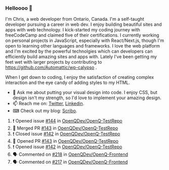 ### Helloooo 👋

I'm Chris, a web developer from Ontario, Canada. I'm a self-taught developer pursuing a career in web dev. I enjoy building beautiful sites and apps with web technology.
I kick-started my coding journey with freeCodeCamp and claimed five of their certifications.  I currently working on personal projects in JavaScript, especially with React/Next.js, though I'm open to learning other languages and frameworks. I love the web platform and I'm excited by the powerful technolgies which can developers can efficiently build amazing sites and apps with. Lately I've been getting my feet wet with larger projects by contributing to https://github.com/Automattic/wp-calypso .

When I get down to coding, I enjoy the satisfaction of creating complex interaction and the eye candy of adding styles to my HTML. 

- 💬 Ask me about putting your visual design into code. I enjoy CSS, but design isn't my strength, so I'd love to implement your amazing design.
- 📫 Reach me on: [Twitter](https://twitter.com/Christo28120856), [Linkedin](https://www.linkedin.com/in/christopher-stevers-07b9a5204/).
- ⌨ Check out my blog: [Scribo](https://christopherstevers.cf).
<!--
**Christopher-Stevers/Christopher-Stevers** is a ✨ _special_ ✨ repository because its `README.md` (this file) appears on your GitHub profile.

Here are some ideas to get you started:

- 🔭 I’m currently working on ...
- 🌱 I’m currently learning ...
- 👯 I’m looking to collaborate on ...
- 🤔 I’m looking for help with ...
- 😄 Pronouns: ...
- ⚡ Fun fact: ...
-->

<!--START_SECTION:activity-->
1. ❗️ Opened issue [#144](https://github.com/OpenQDev/OpenQ-TestRepo/issues/144) in [OpenQDev/OpenQ-TestRepo](https://github.com/OpenQDev/OpenQ-TestRepo)
2. 🎉 Merged PR [#143](https://github.com/OpenQDev/OpenQ-TestRepo/pull/143) in [OpenQDev/OpenQ-TestRepo](https://github.com/OpenQDev/OpenQ-TestRepo)
3. ❗️ Closed issue [#142](https://github.com/OpenQDev/OpenQ-TestRepo/issues/142) in [OpenQDev/OpenQ-TestRepo](https://github.com/OpenQDev/OpenQ-TestRepo)
4. 💪 Opened PR [#143](https://github.com/OpenQDev/OpenQ-TestRepo/pull/143) in [OpenQDev/OpenQ-TestRepo](https://github.com/OpenQDev/OpenQ-TestRepo)
5. ❗️ Opened issue [#142](https://github.com/OpenQDev/OpenQ-TestRepo/issues/142) in [OpenQDev/OpenQ-TestRepo](https://github.com/OpenQDev/OpenQ-TestRepo)
6. 🗣 Commented on [#218](https://github.com/OpenQDev/OpenQ-Frontend/issues/218) in [OpenQDev/OpenQ-Frontend](https://github.com/OpenQDev/OpenQ-Frontend)
7. 🗣 Commented on [#217](https://github.com/OpenQDev/OpenQ-Frontend/issues/217) in [OpenQDev/OpenQ-Frontend](https://github.com/OpenQDev/OpenQ-Frontend)
<!--END_SECTION:activity-->
